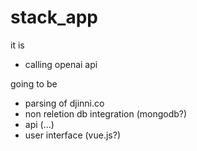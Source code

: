 # stack_app

it is
- calling openai api 


going to be
- parsing of djinni.co 
- non reletion db integration (mongodb?)
- api (...)
- user interface (vue.js?)
